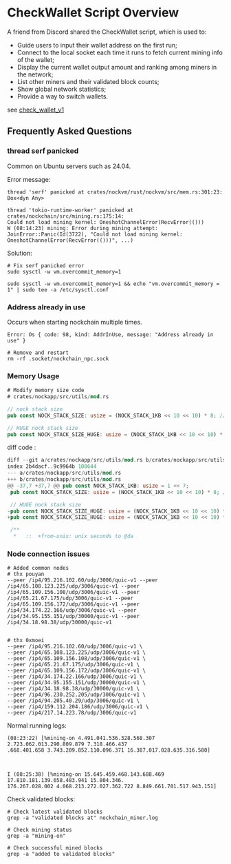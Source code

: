 # CheckWallet Script Overview

A friend from Discord shared the CheckWallet script, which is used to:

- Guide users to input their wallet address on the first run;
- Connect to the local socket each time it runs to fetch current mining info of the wallet;
- Display the current wallet output amount and ranking among miners in the network;
- List other miners and their validated block counts;
- Show global network statistics;
- Provide a way to switch wallets.

see [check_wallet_v1](./check_wallet_v1.sh)

## Frequently Asked Questions

### thread serf panicked

Common on Ubuntu servers such as 24.04.

Error message:

```shell
thread 'serf' panicked at crates/nockvm/rust/nockvm/src/mem.rs:301:23:
Box<dyn Any>

thread 'tokio-runtime-worker' panicked at crates/nockchain/src/mining.rs:175:14:
Could not load mining kernel: OneshotChannelError(RecvError(()))
W (08:14:23) mining: Error during mining attempt: JoinError::Panic(Id(3722), "Could not load mining kernel: OneshotChannelError(RecvError(()))", ...)
```

Solution:

```shell
# Fix serf panicked error
sudo sysctl -w vm.overcommit_memory=1

sudo sysctl -w vm.overcommit_memory=1 && echo "vm.overcommit_memory = 1" | sudo tee -a /etc/sysctl.conf
```

### Address already in use

Occurs when starting nockchain multiple times.

```shell
Error: Os { code: 98, kind: AddrInUse, message: "Address already in use" }

# Remove and restart
rm -rf .socket/nockchain_npc.sock
```

### Memory Usage

```rust
# Modify memory size code
# crates/nockapp/src/utils/mod.rs

// nock stack size
pub const NOCK_STACK_SIZE: usize = (NOCK_STACK_1KB << 10 << 10) * 8; // 8GB

// HUGE nock stack size
pub const NOCK_STACK_SIZE_HUGE: usize = (NOCK_STACK_1KB << 10 << 10) * 64; // 32GB
```

diff code :

```rust
diff --git a/crates/nockapp/src/utils/mod.rs b/crates/nockapp/src/utils/mod.rs
index 2b4dacf..9c9964b 100644
--- a/crates/nockapp/src/utils/mod.rs
+++ b/crates/nockapp/src/utils/mod.rs
@@ -37,7 +37,7 @@ pub const NOCK_STACK_1KB: usize = 1 << 7;
 pub const NOCK_STACK_SIZE: usize = (NOCK_STACK_1KB << 10 << 10) * 8; // 8GB

 // HUGE nock stack size
-pub const NOCK_STACK_SIZE_HUGE: usize = (NOCK_STACK_1KB << 10 << 10) * 128; // 32GB
+pub const NOCK_STACK_SIZE_HUGE: usize = (NOCK_STACK_1KB << 10 << 10) * 8; // 8GB

 /**
  *   ::  +from-unix: unix seconds to @da
```

### Node connection issues

```shell
# Added common nodes
# thx pouyan
--peer /ip4/95.216.102.60/udp/3006/quic-v1 --peer /ip4/65.108.123.225/udp/3006/quic-v1 --peer /ip4/65.109.156.108/udp/3006/quic-v1 --peer /ip4/65.21.67.175/udp/3006/quic-v1 --peer /ip4/65.109.156.172/udp/3006/quic-v1 --peer /ip4/34.174.22.166/udp/3006/quic-v1 --peer /ip4/34.95.155.151/udp/30000/quic-v1 --peer /ip4/34.18.98.38/udp/30000/quic-v1


# thx 0xmoei
--peer /ip4/95.216.102.60/udp/3006/quic-v1 \
--peer /ip4/65.108.123.225/udp/3006/quic-v1 \
--peer /ip4/65.109.156.108/udp/3006/quic-v1 \
--peer /ip4/65.21.67.175/udp/3006/quic-v1 \
--peer /ip4/65.109.156.172/udp/3006/quic-v1 \
--peer /ip4/34.174.22.166/udp/3006/quic-v1 \
--peer /ip4/34.95.155.151/udp/30000/quic-v1 \
--peer /ip4/34.18.98.38/udp/30000/quic-v1 \
--peer /ip4/96.230.252.205/udp/3006/quic-v1 \
--peer /ip4/94.205.40.29/udp/3006/quic-v1 \
--peer /ip4/159.112.204.186/udp/3006/quic-v1 \
--peer /ip4/217.14.223.78/udp/3006/quic-v1
```

Normal running logs:

```
(08:23:22) [%mining-on 4.491.041.536.328.568.307 2.723.062.013.290.809.879 7.318.466.437
.668.401.658 3.743.209.852.110.096.371 16.387.017.028.635.316.580]



I (08:25:38) [%mining-on 15.645.459.468.143.688.469 17.810.181.139.658.483.941 15.804.346.
176.267.028.002 4.068.213.272.027.362.722 8.849.661.701.517.943.151]
```

Check validated blocks:

```shell
# Check latest validated blocks
grep -a "validated blocks at" nockchain_miner.log

# Check mining status
grep -a "mining-on"

# Check successful mined blocks
grep -a "added to validated blocks"
```
